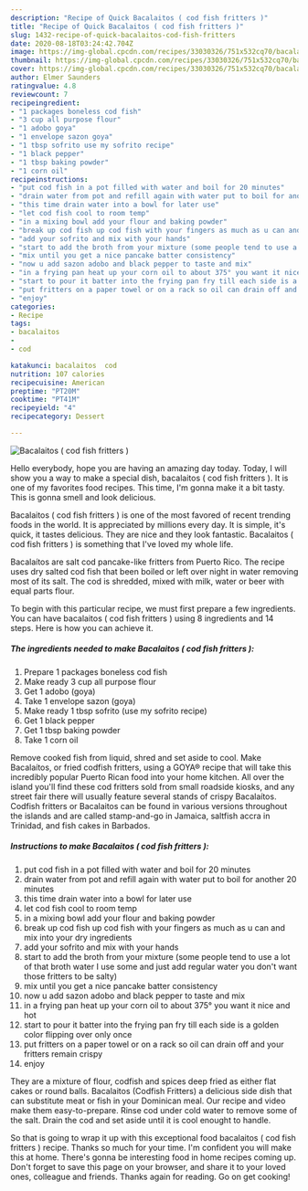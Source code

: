 ```yaml
---
description: "Recipe of Quick Bacalaitos ( cod fish fritters )"
title: "Recipe of Quick Bacalaitos ( cod fish fritters )"
slug: 1432-recipe-of-quick-bacalaitos-cod-fish-fritters
date: 2020-08-18T03:24:42.704Z
image: https://img-global.cpcdn.com/recipes/33030326/751x532cq70/bacalaitos-cod-fish-fritters-recipe-main-photo.jpg
thumbnail: https://img-global.cpcdn.com/recipes/33030326/751x532cq70/bacalaitos-cod-fish-fritters-recipe-main-photo.jpg
cover: https://img-global.cpcdn.com/recipes/33030326/751x532cq70/bacalaitos-cod-fish-fritters-recipe-main-photo.jpg
author: Elmer Saunders
ratingvalue: 4.8
reviewcount: 7
recipeingredient:
- "1 packages boneless cod fish"
- "3 cup all purpose flour"
- "1 adobo goya"
- "1 envelope sazon goya"
- "1 tbsp sofrito use my sofrito recipe"
- "1 black pepper"
- "1 tbsp baking powder"
- "1 corn oil"
recipeinstructions:
- "put cod fish in a pot filled with water and boil for 20 minutes"
- "drain water from pot and refill again with water put to boil for another 20 minutes"
- "this time drain water into a bowl for later use"
- "let cod fish cool to room temp"
- "in a mixing bowl add your flour and baking powder"
- "break up cod fish up cod fish with your fingers as much as u can and mix into your dry ingredients"
- "add your sofrito and mix with your hands"
- "start to add the broth from your mixture (some people tend to use a lot of that broth water I use some and just add regular water you don&#39;t want those fritters to be salty)"
- "mix until you get a nice pancake batter consistency"
- "now u add sazon adobo and black pepper to taste and mix"
- "in a frying pan heat up your corn oil to about 375° you want it nice and hot"
- "start to pour it batter into the frying pan fry till each side is a golden color flipping over only once"
- "put fritters on a paper towel or on a rack so oil can drain off and your fritters remain crispy"
- "enjoy"
categories:
- Recipe
tags:
- bacalaitos
- 
- cod

katakunci: bacalaitos  cod 
nutrition: 107 calories
recipecuisine: American
preptime: "PT20M"
cooktime: "PT41M"
recipeyield: "4"
recipecategory: Dessert

---
```



![Bacalaitos ( cod fish fritters )](https://img-global.cpcdn.com/recipes/33030326/751x532cq70/bacalaitos-cod-fish-fritters-recipe-main-photo.jpg)

Hello everybody, hope you are having an amazing day today. Today, I will show you a way to make a special dish, bacalaitos ( cod fish fritters ). It is one of my favorites food recipes. This time, I'm gonna make it a bit tasty. This is gonna smell and look delicious.

Bacalaitos ( cod fish fritters ) is one of the most favored of recent trending foods in the world. It is appreciated by millions every day. It is simple, it's quick, it tastes delicious. They are nice and they look fantastic. Bacalaitos ( cod fish fritters ) is something that I've loved my whole life.

Bacalaítos are salt cod pancake-like fritters from Puerto Rico. The recipe uses dry salted cod fish that been boiled or left over night in water removing most of its salt. The cod is shredded, mixed with milk, water or beer with equal parts flour.


To begin with this particular recipe, we must first prepare a few ingredients. You can have bacalaitos ( cod fish fritters ) using 8 ingredients and 14 steps. Here is how you can achieve it.

<!--inarticleads1-->

##### The ingredients needed to make Bacalaitos ( cod fish fritters ):

1. Prepare 1 packages boneless cod fish
1. Make ready 3 cup all purpose flour
1. Get 1 adobo (goya)
1. Take 1 envelope sazon (goya)
1. Make ready 1 tbsp sofrito (use my sofrito recipe)
1. Get 1 black pepper
1. Get 1 tbsp baking powder
1. Take 1 corn oil


Remove cooked fish from liquid, shred and set aside to cool. Make Bacalaítos, or fried codfish fritters, using a GOYA® recipe that will take this incredibly popular Puerto Rican food into your home kitchen. All over the island you&#39;ll find these cod fritters sold from small roadside kiosks, and any street fair there will usually feature several stands of crispy Bacalaítos. Codfish fritters or Bacalaitos can be found in various versions throughout the islands and are called stamp-and-go in Jamaica, saltfish accra in Trinidad, and fish cakes in Barbados. 

<!--inarticleads2-->

##### Instructions to make Bacalaitos ( cod fish fritters ):

1. put cod fish in a pot filled with water and boil for 20 minutes
1. drain water from pot and refill again with water put to boil for another 20 minutes
1. this time drain water into a bowl for later use
1. let cod fish cool to room temp
1. in a mixing bowl add your flour and baking powder
1. break up cod fish up cod fish with your fingers as much as u can and mix into your dry ingredients
1. add your sofrito and mix with your hands
1. start to add the broth from your mixture (some people tend to use a lot of that broth water I use some and just add regular water you don&#39;t want those fritters to be salty)
1. mix until you get a nice pancake batter consistency
1. now u add sazon adobo and black pepper to taste and mix
1. in a frying pan heat up your corn oil to about 375° you want it nice and hot
1. start to pour it batter into the frying pan fry till each side is a golden color flipping over only once
1. put fritters on a paper towel or on a rack so oil can drain off and your fritters remain crispy
1. enjoy


They are a mixture of flour, codfish and spices deep fried as either flat cakes or round balls. Bacalaitos (Codfish Fritters) a delicious side dish that can substitute meat or fish in your Dominican meal. Our recipe and video make them easy-to-prepare. Rinse cod under cold water to remove some of the salt. Drain the cod and set aside until it is cool enought to handle. 

So that is going to wrap it up with this exceptional food bacalaitos ( cod fish fritters ) recipe. Thanks so much for your time. I'm confident you will make this at home. There's gonna be interesting food in home recipes coming up. Don't forget to save this page on your browser, and share it to your loved ones, colleague and friends. Thanks again for reading. Go on get cooking!
